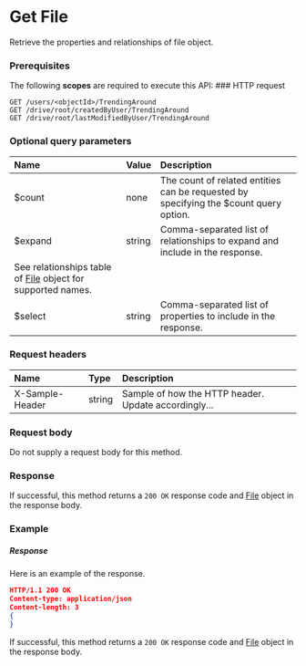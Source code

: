 # Get File

Retrieve the properties and relationships of file object.
### Prerequisites
The following **scopes** are required to execute this API: ### HTTP request
<!-- { "blockType": "ignored" } -->
```http
GET /users/<objectId>/TrendingAround
GET /drive/root/createdByUser/TrendingAround
GET /drive/root/lastModifiedByUser/TrendingAround
```
### Optional query parameters
|Name|Value|Description|
|:---------------|:--------|:-------|
|$count|none|The count of related entities can be requested by specifying the $count query option.|
|$expand|string|Comma-separated list of relationships to expand and include in the response. 
See relationships table of [File](../resources/file.md) object for supported names. |
|$select|string|Comma-separated list of properties to include in the response.|

### Request headers
| Name       | Type | Description|
|:-----------|:------|:----------|
| X-Sample-Header  | string  | Sample of how the HTTP header. Update accordingly...|

### Request body
Do not supply a request body for this method.
### Response
If successful, this method returns a `200 OK` response code and [File](../resources/file.md) object in the response body.
### Example
##### Response
Here is an example of the response.
<!-- {
  "blockType": "response",
  "truncated": false,
  "@odata.type": "file"
} -->
```json
HTTP/1.1 200 OK
Content-type: application/json
Content-length: 3
{
}
```
If successful, this method returns a `200 OK` response code and [File](../resources/file.md) object in the response body.

<!-- uuid: 571f7e5b-b2e9-4a03-9718-b2f5521010db
2015-10-15 04:04:56 UTC -->
<!-- {
  "type": "#page.annotation",
  "description": "Get File",
  "keywords": "",
  "section": "documentation",
  "tocPath": ""
}-->